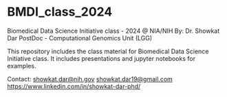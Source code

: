 # BMDI_class_2024
Biomedical Data Science Initiative class - 2024
@ NIA/NIH
By: Dr. Showkat Dar
PostDoc - Computational Genomics Unit (LGG)

This repository includes the class material for Biomedical Data Science Initiative class.
It includes presentations and jupyter notebooks for examples.

Contact:
showkat.dar@nih.gov
showkat.dar19@gmail.com
https://www.linkedin.com/in/showkat-dar-phd/
